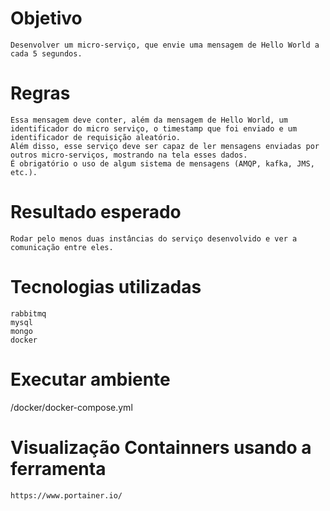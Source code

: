 # Objetivo
    Desenvolver um micro-serviço, que envie uma mensagem de Hello World a cada 5 segundos. 

# Regras
    Essa mensagem deve conter, além da mensagem de Hello World, um identificador do micro serviço, o timestamp que foi enviado e um identificador de requisição aleatório. 
    Além disso, esse serviço deve ser capaz de ler mensagens enviadas por outros micro-serviços, mostrando na tela esses dados. 
    É obrigatório o uso de algum sistema de mensagens (AMQP, kafka, JMS, etc.). 
# Resultado esperado
    Rodar pelo menos duas instâncias do serviço desenvolvido e ver a comunicação entre eles.


# Tecnologias utilizadas
    rabbitmq
    mysql
    mongo
    docker

# Executar ambiente 
  /docker/docker-compose.yml

# Visualização Containners usando a ferramenta
    https://www.portainer.io/  

